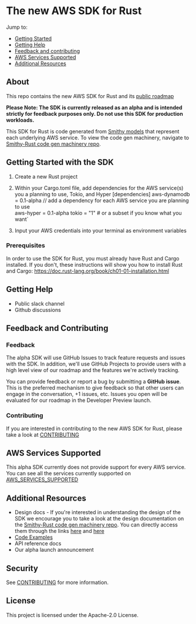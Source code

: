 # The new AWS SDK for Rust 

Jump to:
- [Getting Started](#Getting-Started-with-the-SDK)
- [Getting Help](#Getting-Help)
- [Feedback and contributing](#Feedback-and-Contributing)
- [AWS Services Supported](#AWS-Services-Supported)
- [Additional Resources](#Additional-Resources)

## About

This repo contains the new AWS SDK for Rust and its [public roadmap](https://github.com/awslabs/aws-sdk-rust/projects/1)

**Please Note: The SDK is currently released as an alpha and is intended strictly for feedback purposes only. Do not use this SDK for production workloads.**

This SDK for Rust is code generated from [Smithy models](https://awslabs.github.io/smithy/) that represent each underlying AWS service. To view the code gen machinery, navigate to [Smithy-Rust code gen machinery repo](https://github.com/awslabs/smithy-rs).

## Getting Started with the SDK

1. Create a new Rust project 
2. Within your Cargo.toml file, add dependencies for the AWS service(s) you a planning to use, Tokio, and Hyper
    [dependencies]
    aws-dynamodb = 0.1-alpha // add a dependency for each AWS service you are planning to use    
    aws-hyper = 0.1-alpha
    tokio = "1" # or a subset if you know what you want`  

4. Input your AWS credentials into your terminal as environment variables

### Prerequisites

In order to use the SDK for Rust, you must already have Rust and Cargo installed. If you don't, these instructions will show you how to install Rust and Cargo: https://doc.rust-lang.org/book/ch01-01-installation.html

## Getting Help

* Public slack channel
* Github discussions

## Feedback and Contributing

### Feedback 

The alpha SDK will use GitHub Issues to track feature requests and issues with the SDK. In addition, we'll use GitHub Projects to provide users with a high level view of our roadmap and the features we're actively tracking. 

You can provide feedback or report a bug  by submitting a **GitHub issue**. This is the preferred mechanism to give feedback so that other users can engage in the conversation, +1 issues, etc. Issues you open will be evaluated for our roadmap in the Developer Preview launch.

### Contributing

If you are interested in contributing to the new AWS SDK for Rust, please take a look at [CONTRIBUTING](CONTRIBUTING.md)

## AWS Services Supported

This alpha SDK currently does not provide support for every AWS service. You can see all the services currently supported on [AWS_SERVICES_SUPPORTED](AWS_SERVICES_SUPPORTED.md)

## Additional Resources

- Design docs - If you're interested in understanding the design of the SDK we encourage you to take a look at the design documentation on the [Smithy-Rust code gen machinery repo](https://github.com/awslabs/smithy-rs). You can directly access them through the links [here](https://github.com/awslabs/smithy-rs/tree/main/rust-runtime) and [here](https://github.com/awslabs/smithy-rs/tree/main/aws/rust-runtime)
- [Code Examples](https://github.com/awslabs/aws-sdk-rust/tree/main/sdk/examples)
- API reference docs
- Our alpha launch announcement

## Security

See [CONTRIBUTING](CONTRIBUTING.md#security-issue-notifications) for more information.

## License

This project is licensed under the Apache-2.0 License.

